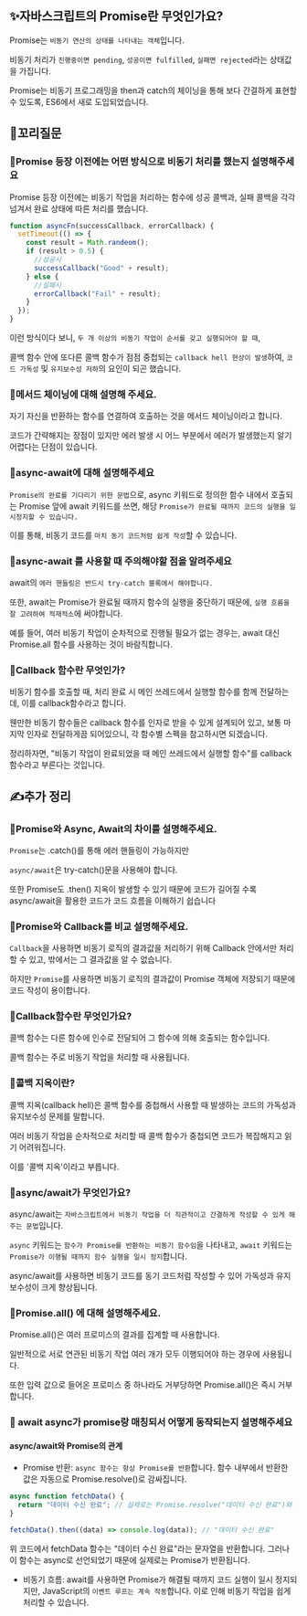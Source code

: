 ## ✨자바스크립트의 Promise란 무엇인가요?

Promise는 `비동기 연산의 상태를 나타내는 객체`입니다.

비동기 처리가 `진행중이면 pending`, `성공이면 fulfilled`, `실패면 rejected`라는 상태값을 가집니다.

Promise는 비동기 프로그래밍을 then과 catch의 체이닝을 통해 보다 간결하게 표현할 수 있도록, ES6에서 새로 도입되었습니다.

## 🔁꼬리질문

### 🤔Promise 등장 이전에는 어떤 방식으로 비동기 처리를 했는지 설명해주세요

Promise 등장 이전에는 비동기 작업을 처리하는 함수에 성공 콜백과, 실패 콜백을 각각 넘겨서 완료 상태에 따른 처리를 했습니다.

```javascript
function asyncFn(successCallback, errorCallback) {
  setTimeout(() => {
    const result = Math.randeom();
    if (result > 0.5) {
      //성공시
      successCallback("Good" + result);
    } else {
      //실패시
      errorCallback("Fail" + result);
    }
  });
}
```

이런 방식이다 보니, `두 개 이상의 비동기 작업이 순서를 갖고 실행되어야 할 때`,

콜백 함수 안에 또다른 콜백 함수가 점점 중첩되는 `callback hell 현상이 발생`하여, `코드 가독성` 및 `유지보수성 저하`의 요인이 되곤 했습니다.

### 🤔메서드 체이닝에 대해 설명해 주세요.

자기 자신을 반환하는 함수를 연결하여 호출하는 것을 메서드 체이닝이라고 합니다.

코드가 간략해지는 장점이 있지만 에러 발생 시 어느 부분에서 에러가 발생했는지 알기 어렵다는 단점이 있습니다.

### 🤔async-await에 대해 설명해주세요

`Promise의 완료를 기다리기 위한 문법`으로, async 키워드로 정의한 함수 내에서 호출되는 Promise 앞에 await 키워드를 쓰면, 해당 `Promise가 완료될 때까지 코드의 실행을 일시정지할 수 있습니다.`

이를 통해, 비동기 코드를 `마치 동기 코드처럼 쉽게 작성`할 수 있습니다.

### 🤔async-await 를 사용할 때 주의해야할 점을 알려주세요

await의 `에러 핸들링은 반드시 try-catch 블록에서 해야합니다.`

또한, await는 Promise가 완료될 때까지 함수의 실행을 중단하기 때문에, `실행 흐름을 잘 고려하여 적재적소`에 써야합니다.

예를 들어, 여러 비동기 작업이 순차적으로 진행될 필요가 없는 경우는, await 대신 Promise.all 함수를 사용하는 것이 바람직합니다.

### 🤔Callback 함수란 무엇인가?

비동기 함수를 호출할 때, 처리 완료 시 메인 쓰레드에서 실행할 함수를 함께 전달하는데, 이를 callback함수라고 합니다.

웬만한 비동기 함수들은 callback 함수를 인자로 받을 수 있게 설계되어 있고, 보통 마지막 인자로 전달하게끔 되어있으니, 각 함수별 스펙을 참고하시면 되겠습니다.

정리하자면, "비동기 작업이 완료되었을 때 메인 쓰레드에서 실행할 함수"를 callback 함수라고 부른다는 것입니다.

## ✍️추가 정리

### 🤔Promise와 Async, Await의 차이를 설명해주세요.

`Promise`는 .catch()를 통해 에러 핸들링이 가능하지만

`async/await`은 try-catch()문을 사용해야 합니다.

또한 Promise도 .then() 지옥이 발생할 수 있기 때문에 코드가 길어질 수록 async/await을 활용한 코드가 코드 흐름을 이해하기 쉽습니다

### 🤔Promise와 Callback를 비교 설명해주세요.

`Callback`을 사용하면 비동기 로직의 결과값을 처리하기 위해 Callback 안에서만 처리할 수 있고, 밖에서는 그 결과값을 알 수 없습니다.

하지만 `Promise`를 사용하면 비동기 로직의 결과값이 Promise 객체에 저장되기 때문에 코드 작성이 용이합니다.

### 🤔Callback함수란 무엇인가요?

콜백 함수는 다른 함수에 인수로 전달되어 그 함수에 의해 호출되는 함수입니다.

콜백 함수는 주로 비동기 작업을 처리할 때 사용됩니다.

### 🤔콜백 지옥이란?

콜백 지옥(callback hell)은 콜백 함수를 중첩해서 사용할 때 발생하는 코드의 가독성과 유지보수성 문제를 말합니다.

여러 비동기 작업을 순차적으로 처리할 때 콜백 함수가 중첩되면 코드가 복잡해지고 읽기 어려워집니다.

이를 '콜백 지옥'이라고 부릅니다.

### 🤔async/await가 무엇인가요?

async/await는 `자바스크립트에서 비동기 작업을 더 직관적이고 간결하게 작성할 수 있게 해주는 문법`입니다.

`async` 키워드는 `함수가 Promise를 반환하는 비동기 함수임`을 나타내고, `await` 키워드는 `Promise가 이행될 때까지 함수 실행을 일시 정지`합니다.

async/await를 사용하면 비동기 코드를 동기 코드처럼 작성할 수 있어 가독성과 유지보수성이 크게 향상됩니다.

### 🤔Promise.all() 에 대해 설명해주세요.

Promise.all()은 여러 프로미스의 결과를 집계할 때 사용합니다.

일반적으로 서로 연관된 비동기 작업 여러 개가 모두 이행되어야 하는 경우에 사용됩니다.

또한 입력 값으로 들어온 프로미스 중 하나라도 거부당하면 Promise.all()은 즉시 거부합니다.

### 🤔 await async가 promise랑 매칭되서 어떻게 동작되는지 설명해주세요

#### async/await와 Promise의 관계

- Promise 반환: `async 함수는 항상 Promise를 반환`합니다. 함수 내부에서 반환한 값은 자동으로 Promise.resolve()로 감싸집니다.

```javascript
async function fetchData() {
  return "데이터 수신 완료"; // 실제로는 Promise.resolve("데이터 수신 완료")와 동일
}

fetchData().then((data) => console.log(data)); // "데이터 수신 완료"
```

위 코드에서 fetchData 함수는 "데이터 수신 완료"라는 문자열을 반환합니다. 그러나 이 함수는 async로 선언되었기 때문에 실제로는 Promise가 반환됩니다.

- 비동기 흐름: await를 사용하면 Promise가 해결될 때까지 코드 실행이 일시 정지되지만, JavaScript의 `이벤트 루프는 계속 작동`합니다. 이로 인해 비동기 작업을 쉽게 처리할 수 있습니다.
